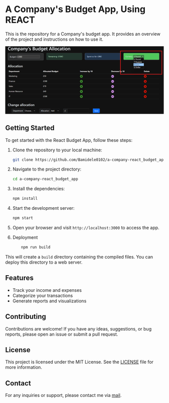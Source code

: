 # A Company's Budget App, Using REACT

This is the repository for a Company's budget app. It provides an overview of the project and instructions on how to use it.

[![A budget app](./public/budget-app.png)](http://Bamidele0102.github.io/a-company-react_budget_app)

## Getting Started

To get started with the React Budget App, follow these steps:

1. Clone the repository to your local machine:

    ```bash
    git clone https://github.com/Bamidele0102/a-company-react_budget_app.git
    ```

2. Navigate to the project directory:

    ```bash
    cd a-company-react_budget_app
    ```

3. Install the dependencies:

    ```bash
    npm install
    ```

4. Start the development server:

    ```bash
    npm start
    ```

5. Open your browser and visit `http://localhost:3000` to access the app.

6. Deployment

 ```bash
        npm run build
```

This will create a `build` directory containing the compiled files. You can deploy this directory to a web server.

## Features

- Track your income and expenses
- Categorize your transactions
- Generate reports and visualizations

## Contributing

Contributions are welcome! If you have any ideas, suggestions, or bug reports, please open an issue or submit a pull request.

## License

This project is licensed under the MIT License. See the [LICENSE](./LICENSE) file for more information.

## Contact

For any inquiries or support, please contact me via [mail](mailto:idowu.olayiwola.bamidele@gmail.com).
